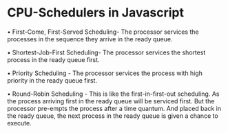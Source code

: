 # CPU-Schedulers in Javascript



•	First-Come, First-Served Scheduling- The processor services the processes in the sequence they arrive in the ready queue.

•	Shortest-Job-First Scheduling- The processor services the shortest process in the ready queue first.

•	Priority Scheduling - The processor services the process with high priority in the ready queue first.

•	Round-Robin Scheduling - This is like the first-in-first-out scheduling. As the process arriving first in the ready queue will be serviced first.
But the processor pre-empts the process after a time quantum. And placed back in the ready queue, the next process in the ready queue is given a chance to execute.

